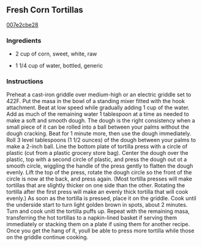 ## Fresh Corn Tortillas

[007e2cbe28](http://www.cookstr.com/recipes/fresh-corn-tortillas)

### Ingredients

 - 2 cup of corn, sweet, white, raw

 - 1 1/4 cup of water, bottled, generic

### Instructions

Preheat a cast-iron griddle over medium-high or an electric griddle set to 422F. Put the masa in the bowl of a standing mixer fitted with the hook attachment. Beat at low speed while gradually adding 1 cup of the water. Add as much of the remaining water 1 tablespoon at a time as needed to make a soft and smooth dough. The dough is the right consistency when a small piece of it can be rolled into a ball between your palms without the dough cracking. Beat for 1 minute more, then use the dough immediately. Roll 3 level tablespoons (1 1/2 ounces) of the dough between your palms to make a 2-inch ball. Line the bottom plate of tortilla press with a circle of plastic (cut from a plastic grocery store bag). Center the dough over the plastic, top with a second circle of plastic, and press the dough out ot a smooth circle, wiggling the handle of the press gently to flatten the dough evenly. Lift the top of the press, rotate the dough circle so the front of the circle is now at the back, and press again. (Most tortilla presses will make tortillas that are slightly thicker on one side than the other. Rotating the tortilla after the first press will make an evenly thick tortilla that will cook evenly.) As soon as the tortilla is pressed, place it on the griddle. Cook until the underside start to turn light golden brown in spots, about 2 minutes. Turn and cook unitl the tortilla puffs up. Repeat with the remaining masa, transferring the hot tortillas to a napkin-lined basket if serving them immediately or stacking them on a plate if using them for another recipe. Once you get the hang of it, youll be able to press more tortilla while those on the griddle continue cooking.